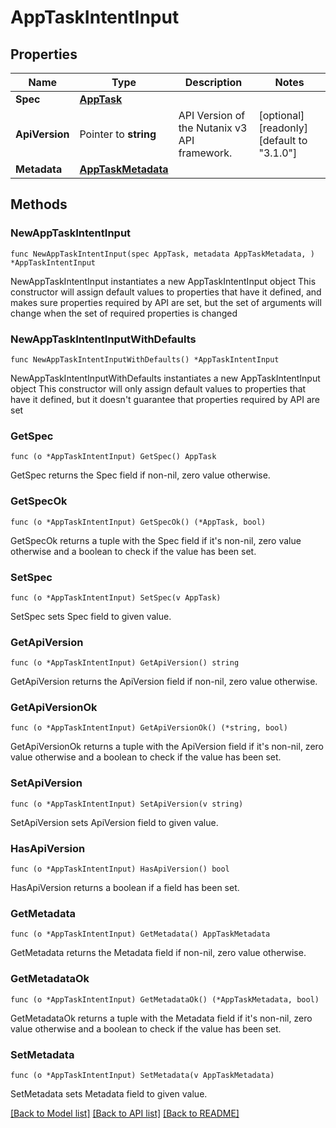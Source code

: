 # AppTaskIntentInput

## Properties

Name | Type | Description | Notes
------------ | ------------- | ------------- | -------------
**Spec** | [**AppTask**](AppTask.md) |  | 
**ApiVersion** | Pointer to **string** | API Version of the Nutanix v3 API framework. | [optional] [readonly] [default to "3.1.0"]
**Metadata** | [**AppTaskMetadata**](AppTaskMetadata.md) |  | 

## Methods

### NewAppTaskIntentInput

`func NewAppTaskIntentInput(spec AppTask, metadata AppTaskMetadata, ) *AppTaskIntentInput`

NewAppTaskIntentInput instantiates a new AppTaskIntentInput object
This constructor will assign default values to properties that have it defined,
and makes sure properties required by API are set, but the set of arguments
will change when the set of required properties is changed

### NewAppTaskIntentInputWithDefaults

`func NewAppTaskIntentInputWithDefaults() *AppTaskIntentInput`

NewAppTaskIntentInputWithDefaults instantiates a new AppTaskIntentInput object
This constructor will only assign default values to properties that have it defined,
but it doesn't guarantee that properties required by API are set

### GetSpec

`func (o *AppTaskIntentInput) GetSpec() AppTask`

GetSpec returns the Spec field if non-nil, zero value otherwise.

### GetSpecOk

`func (o *AppTaskIntentInput) GetSpecOk() (*AppTask, bool)`

GetSpecOk returns a tuple with the Spec field if it's non-nil, zero value otherwise
and a boolean to check if the value has been set.

### SetSpec

`func (o *AppTaskIntentInput) SetSpec(v AppTask)`

SetSpec sets Spec field to given value.


### GetApiVersion

`func (o *AppTaskIntentInput) GetApiVersion() string`

GetApiVersion returns the ApiVersion field if non-nil, zero value otherwise.

### GetApiVersionOk

`func (o *AppTaskIntentInput) GetApiVersionOk() (*string, bool)`

GetApiVersionOk returns a tuple with the ApiVersion field if it's non-nil, zero value otherwise
and a boolean to check if the value has been set.

### SetApiVersion

`func (o *AppTaskIntentInput) SetApiVersion(v string)`

SetApiVersion sets ApiVersion field to given value.

### HasApiVersion

`func (o *AppTaskIntentInput) HasApiVersion() bool`

HasApiVersion returns a boolean if a field has been set.

### GetMetadata

`func (o *AppTaskIntentInput) GetMetadata() AppTaskMetadata`

GetMetadata returns the Metadata field if non-nil, zero value otherwise.

### GetMetadataOk

`func (o *AppTaskIntentInput) GetMetadataOk() (*AppTaskMetadata, bool)`

GetMetadataOk returns a tuple with the Metadata field if it's non-nil, zero value otherwise
and a boolean to check if the value has been set.

### SetMetadata

`func (o *AppTaskIntentInput) SetMetadata(v AppTaskMetadata)`

SetMetadata sets Metadata field to given value.



[[Back to Model list]](../README.md#documentation-for-models) [[Back to API list]](../README.md#documentation-for-api-endpoints) [[Back to README]](../README.md)


